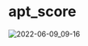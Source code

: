 # apt_score
![2022-06-09_09-16](https://user-images.githubusercontent.com/74749916/172743674-9a5667dc-2cdb-4610-aaee-9a1fd04774f4.png)
